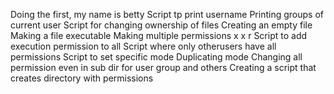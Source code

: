 Doing the first, my name is betty
Script tp print username
Printing groups of current user
Script for changing ownership of files
Creating an empty file
Making a file executable
Making multiple permissions x x r
Script to add execution permission to all
Script where only otherusers have all permissions
Script to set specific mode
Duplicating mode
Changing all permission even in sub dir for user group and others
Creating a script that creates directory with permissions
